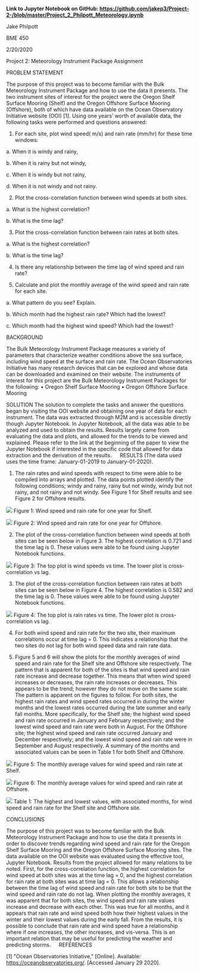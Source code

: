 __Link to Jupyter Notebook on GitHub:
https://github.com/jakep3/Project-2-/blob/master/Project_2_Philpott_Meteorology.ipynb__


Jake Philpott

BME 450

2/20/2020

Project 2: Meteorology Instrument Package Assignment

PROBLEM STATEMENT 

The purpose of this project was to become familiar with the Bulk Meteorology Instrument Package and how to use the data it presents. The two instrument sites of interest for the project were the Oregon Shelf Surface Mooring (Shelf) and the Oregon Offshore Surface Mooring (Offshore), both of which have data available on the Ocean Observatory Initiative website (OOI) [1]. Using one years’ worth of available data, the following tasks were performed and questions answered:

1.	For each site, plot wind speed( m/s) and rain rate (mm/hr) for these time windows:

a.	When it is windy and rainy,

b.	When it is rainy but not windy,

c.	When it is windy but not rainy,

d.	When it is not windy and not rainy.

2.	Plot the cross-correlation function between wind speeds at both sites.

a.	What is the highest correlation?

b.	What is the time lag?

3.	Plot the cross-correlation function between rain rates at both sites.

a.	What is the highest correlation?

b.	What is the time lag?

4.	Is there any relationship between the time lag of wind speed and rain rate?

5.	Calculate and plot the monthly average of the wind speed and rain rate for each site.

a.	What pattern do you see? Explain.

b.	Which month had the highest rain rate? Which had the lowest?

c.	Which month had the highest wind speed? Which had the lowest?


BACKGROUND

The Bulk Meteorology Instrument Package measures a variety of parameters that characterize weather conditions above the sea surface, including wind speed at the surface and rain rate. The Ocean Observatories Initiative has many research devices that can be explored and whose data can be downloaded and examined on their website. The instruments of interest for this project are the Bulk Meteorology Instrument Packages for the following:
•	Oregon Shelf Surface Mooring
•	Oregon Offshore Surface Mooring

SOLUTION 
The solution to complete the tasks and answer the questions began by visiting the OOI website and obtaining one year of data for each instrument. The data was extracted through M2M and is accessible directly though Jupyter Notebook. In Jupyter Notebook, all the data was able to be analyzed and used to obtain the results. Results largely came from evaluating the data and plots, and allowed for the trends to be viewed and explained. Please refer to the link at the beginning of the paper to view the Jupyter Notebook if interested in the specific code that allowed for data extraction and the derivation of the results. 
 
RESULTS
(The data used uses the time frame: January-01-2019 to January-01-2020). 

1.	The rain rates and wind speeds with respect to time were able to be compiled into arrays and plotted. The data points plotted identify the following conditions; windy and rainy, rainy but not windy, windy but not rainy, and not rainy and not windy. See Figure 1 for Shelf results and see Figure 2 for Offshore results.

![](1.jpg)
Figure 1: Wind speed and rain rate for one year for Shelf.

![](2.jpg)
Figure 2: Wind speed and rain rate for one year for Offshore.

2.	The plot of the cross-correlation function between wind speeds at both sites can be seen below in Figure 3. The highest correlation is 0.721 and the time lag is 0. These values were able to be found using Jupyter Notebook functions.  
 
![](3.jpg) 
Figure 3: The top plot is wind speeds vs time. The lower plot is cross-correlation vs lag.

3.	The plot of the cross-correlation function between rain rates at both sites can be seen below in Figure 4. The highest correlation is 0.582 and the time lag is 0. These values were able to be found using Jupyter Notebook functions.

![](4.jpg)
Figure 4: The top plot is rain rates vs time. The lower plot is cross-correlation vs lag.

4.	For both wind speed and rain rate for the two site, their maximum correlations occur at time lag = 0. This indicates a relationship that the two sites do not lag for both wind speed data and rain rate data. 

5.	Figure 5 and 6 will show the plots for the monthly averages of wind speed and rain rate for the Shelf site and Offshore site respectively. The pattern that is apparent for both of the sites is that wind speed and rain rate increase and decrease together. This means that when wind speed increases or decreases, the rain rate increases or decreases. This appears to be the trend; however they do not move on the same scale. The pattern is apparent on the figures to follow.
For both sites, the highest rain rates and wind speed rates occurred in during the winter months and the lowest rates occurred during the late summer and early fall months. More specifically, for the Shelf site; the highest wind speed and rain rate occurred in January and February respectively; and the lowest wind speed and rain rate were both in August. For the Offshore site; the highest wind speed and rain rate occurred January and December respectively; and the lowest wind speed and rain rate were in September and August respectively. A summary of the months and associated values can be seen in Table 1 for both Shelf and Offshore.

![](5.jpg)
Figure 5: The monthly average values for wind speed and rain rate at Shelf.

![](6.jpg)
Figure 6: The monthly average values for wind speed and rain rate at Offshore.

![](7.jpg) 
Table 1: The highest and lowest values, with associated months, for wind speed and rain rate for the Shelf site and Offshore site. 

CONCLUSIONS

The purpose of this project was to become familiar with the Bulk Meteorology Instrument Package and how to use the data it presents in order to discover trends regarding wind speed and rain rate for the Oregon Shelf Surface Mooring and the Oregon Offshore Surface Mooring sites. The data available on the OOI website was evaluated using the effective tool, Jupyter Notebook. Results from the project allowed for many relations to be noted. First, for the cross-correlation function, the highest correlation for wind speed at both sites was at the time lag = 0, and the highest correlation for rain rate at both sites was at time lag = 0. This allows a relationship between the time lag of wind speed and rain rate for both site to be that the wind speed and rain rate do not lag. When plotting the monthly averages, it was apparent that for both sites, the wind speed and rain rate values increase and decrease with each other. This was true for all months, and it appears that rain rate and wind speed both how their highest values in the winter and their lowest values during the early fall. From the results, it is possible to conclude that rain rate and wind speed have a relationship where if one increases, the other increases, and vis-versa. This is an important relation that may be useful for predicting the weather and predicting storms. 
 
REFERENCES

[1] 	"Ocean Observatories Initiative," [Online]. Available: https://oceanobservatories.org/. [Accessed January 29 2020].


